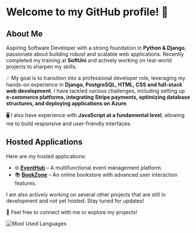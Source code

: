 # Welcome to my GitHub profile! 👋

## About Me  
Aspiring Software Developer with a strong foundation in **Python & Django**, passionate about building robust and scalable web applications. Recently completed my training at **SoftUni** and actively working on real-world projects to sharpen my skills.  

💡 My goal is to transition into a professional developer role, leveraging my hands-on experience in **Django, PostgreSQL, HTML, CSS and full-stack web development**. I have tackled various challenges, including setting up **e-commerce platforms, integrating Stripe payments, optimizing database structures, and deploying applications on Azure**.  

🖥️ I also have experience with **JavaScript at a fundamental level**, allowing me to build responsive and user-friendly interfaces.

## Hosted Applications  
Here are my hosted applications:  
- 🌐 **[EventHub](https://eventhub-fta3fsb7dgctfagd.italynorth-01.azurewebsites.net/bg/)** – A multifunctional event management platform.  
- 📚 **[BookZone](https://bookzone-bg-ckd0b9b3abdvfncx.italynorth-01.azurewebsites.net/)** – An online bookstore with advanced user interaction features.  

I am also actively working on several other projects that are still in development and not yet hosted. Stay tuned for updates! 
 

📩 Feel free to connect with me or explore my projects! 

![Most Used Languages](https://github-readme-stats.vercel.app/api/top-langs/?username=vegaFlex&layout=compact&theme=dark)


